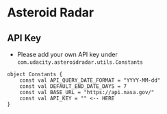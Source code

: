 # Asteroid Radar

## API Key
- Please add your own API key under `com.udacity.asteroidradar.utils.Constants`
```
object Constants {
    const val API_QUERY_DATE_FORMAT = "YYYY-MM-dd"
    const val DEFAULT_END_DATE_DAYS = 7
    const val BASE_URL = "https://api.nasa.gov/"
    const val API_KEY = "" <-- HERE
}
```